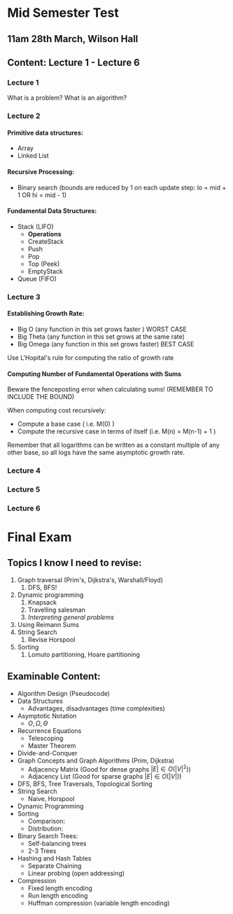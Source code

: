 # Mid Semester Test
## 11am 28th March, Wilson Hall
## Content: **Lecture 1 - Lecture 6**
### Lecture 1
What is a problem?
What is an algorithm?
### Lecture 2
#### Primitive data structures:
- Array
- Linked List
#### Recursive Processing:
- Binary search (bounds are reduced by 1 on each update step: lo = mid + 1 OR hi = mid - 1)
#### Fundamental Data Structures:
- Stack (LIFO)
	- **Operations**
	- CreateStack
	- Push
	- Pop
	- Top (Peek)
	- EmptyStack
- Queue (FIFO)
### Lecture 3
#### Establishing Growth Rate:
- Big O (any function in this set grows faster ) WORST CASE
- Big Theta (any function in this set grows at the same rate)
- Big Omega (any function in this set grows faster) BEST CASE

Use L'Hopital's rule for computing the ratio of growth rate

#### Computing Number of Fundamental Operations with Sums
Beware the fenceposting error when calculating sums! (REMEMBER TO INCLUDE THE BOUND)

When computing cost recursively:
- Compute a base case ( i.e. M(0) )
- Compute the recursive case in terms of itself (i.e. M(n) = M(n-1) + 1 )

Remember that all logarithms can be written as a constant multiple of any other base, so all logs have the same asymptotic growth rate.
### Lecture 4

### Lecture 5
### Lecture 6


# Final Exam

## Topics I know I need to revise:
1. Graph traversal (Prim's, Dijkstra's, Warshall/Floyd)
	1. DFS, BFS!
2. Dynamic programming
	1. Knapsack
	2. Travelling salesman
	3. *Interpreting general problems*
3. Using Reimann Sums
4. String Search
	1. Revise Horspool
5. Sorting
	1. Lomuto partitioning, Hoare partitioning


## Examinable Content:
- Algorithm Design (Pseudocode)
- Data Structures
	- Advantages, disadvantages (time complexities)
- Asymptotic Notation
	- $O, \Omega, \Theta$
- Recurrence Equations
	- Telescoping
	- Master Theorem
- Divide-and-Conquer
- Graph Concepts and Graph Algorithms (Prim, Dijkstra)
	- Adjacency Matrix (Good for dense graphs $|E|\in O(|V|^2)$)
	- Adjacency List (Good for sparse graphs $|E|\in O(|V|)$)
- DFS, BFS, Tree Traversals, Topological Sorting
- String Search
	- Naive, Horspool
- Dynamic Programming
- Sorting
	- Comparison:
	- Distribution:
- Binary Search Trees:
	- Self-balancing trees
	- 2-3 Trees
- Hashing and Hash Tables
	- Separate Chaining
	- Linear probing (open addressing)
- Compression
	- Fixed length encoding
	- Run length encoding
	- Huffman compression (variable length encoding)
